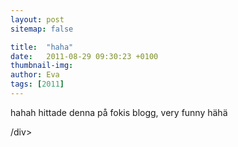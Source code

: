 ```yaml
---
layout: post
sitemap: false

title:  "haha"
date:   2011-08-29 09:30:23 +0100
thumbnail-img: 
author: Eva
tags: [2011]
---
```


hahah hittade denna på fokis blogg, very funny hähä



/div>

